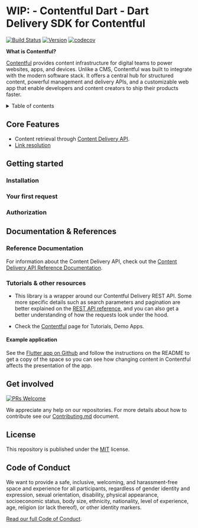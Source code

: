 # WIP: - Contentful Dart - Dart Delivery SDK for Contentful

[![Build Status](https://travis-ci.org/data-hfg/contentful.dart.svg?branch=develop)](https://travis-ci.org/data-hfg/contentful.dart)
[![Version](https://img.shields.io/badge/version-0.0.5-blue.svg)](https://github.com/data-hfg/contentful.dart)
[![codecov](https://codecov.io/gh/data-hfg/contentful.dart/branch/develop/graph/badge.svg)](https://codecov.io/gh/data-hfg/contentful.dart)

**What is Contentful?**

[Contentful](https://www.contentful.com/) provides content infrastructure for digital teams to power websites, apps, and devices. Unlike a CMS, Contentful was built to integrate with the modern software stack. It offers a central hub for structured content, powerful management and delivery APIs, and a customizable web app that enable developers and content creators to ship their products faster.

<details>
<summary>Table of contents</summary>
<!-- TOC -->

- [WIP: - Contentful Dart - Dart Delivery SDK for Contentful](#wip---contentful-dart---dart-delivery-sdk-for-contentful)
  - [Core Features](#core-features)
  - [Getting started](#getting-started)
    - [Installation](#installation)
    - [Your first request](#your-first-request)
    - [Authorization](#authorization)
  - [Documentation & References](#documentation--references)
    - [Reference Documentation](#reference-documentation)
    - [Tutorials & other resources](#tutorials--other-resources)
      - [Example application](#example-application)
  - [Get involved](#get-involved)
  - [License](#license)
  - [Code of Conduct](#code-of-conduct)

<!-- /TOC -->

</details>

## Core Features

- Content retrieval through [Content Delivery API](https://www.contentful.com/developers/docs/references/content-delivery-api/).
- [Link resolution](https://www.contentful.com/developers/docs/concepts/links/)

## Getting started

### Installation

### Your first request

### Authorization

## Documentation & References

### Reference Documentation

For information about the Content Delivery API, check out the [Content Delivery API Reference Documentation](https://www.contentful.com/developers/documentation/content-delivery-api/).

### Tutorials & other resources

* This library is a wrapper around our Contentful Delivery REST API. Some more specific details such as search parameters and pagination are better explained on the [REST API reference](https://www.contentful.com/developers/docs/references/content-delivery-api/), and you can also get a better understanding of how the requests look under the hood.

* Check the [Contentful](https://www.contentful.com/developers/docs/platforms/) page for Tutorials, Demo Apps.

#### Example application

See the [Flutter app on Github](https://github.com/data-hfg/contentful.dart/tree/develop/examples/flutter_example) and follow the instructions on the README to get a copy of the space so you can see how changing content in Contentful affects the presentation of the app.

## Get involved

[![PRs Welcome](https://img.shields.io/badge/PRs-welcome-brightgreen.svg?maxAge=31557600)](http://makeapullrequest.com)

We appreciate any help on our repositories. For more details about how to contribute see our [Contributing.md](Contributing.md) document.

## License

This repository is published under the [MIT](LICENSE) license.

## Code of Conduct

We want to provide a safe, inclusive, welcoming, and harassment-free space and experience for all participants, regardless of gender identity and expression, sexual orientation, disability, physical appearance, socioeconomic status, body size, ethnicity, nationality, level of experience, age, religion (or lack thereof), or other identity markers.

[Read our full Code of Conduct](https://github.com/data-hfg/contentful.dart/blob/develop/CODE_OF_CONDUCT.md).